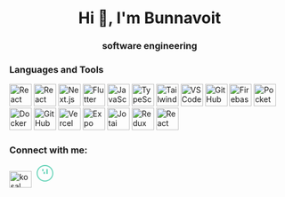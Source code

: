 <h1 align="center">Hi 👋, I'm Bunnavoit</h1>
<h3 align="center">software engineering</h3>

### Languages and Tools

<p align="left">
    <img src="https://img.shields.io/badge/React%20Native-20232A?style=for-the-badge&logo=react&logoColor=61DAFB" alt="React Native" height="40"/>  
  <img src="https://img.shields.io/badge/React-20232A?style=for-the-badge&logo=react&logoColor=61DAFB" alt="React" height="40"/>
  <img src="https://img.shields.io/badge/Next.js-000000?style=for-the-badge&logo=nextdotjs&logoColor=white" alt="Next.js" height="40"/>
  <img src="https://img.shields.io/badge/Flutter-02569B?style=for-the-badge&logo=flutter&logoColor=white" alt="Flutter" height="40"/>
  <img src="https://img.shields.io/badge/JavaScript-F7DF1E?style=for-the-badge&logo=javascript&logoColor=black" alt="JavaScript" height="40"/>
  <img src="https://img.shields.io/badge/TypeScript-3178C6?style=for-the-badge&logo=typescript&logoColor=white" alt="TypeScript" height="40"/>
  <img src="https://img.shields.io/badge/Tailwind_CSS-38B2AC?style=for-the-badge&logo=tailwind-css&logoColor=white" alt="Tailwind CSS" height="40"/>
  <img src="https://img.shields.io/badge/VS_Code-007ACC?style=for-the-badge&logo=visual-studio-code&logoColor=white" alt="VSCode" height="40"/>
  <img src="https://img.shields.io/badge/GitHub-181717?style=for-the-badge&logo=github&logoColor=white" alt="GitHub" height="40"/>
  <img src="https://img.shields.io/badge/Firebase-FFCA28?style=for-the-badge&logo=firebase&logoColor=black" alt="Firebase" height="40"/>  
  <img src="https://img.shields.io/badge/Pocketbase-2E2C2C?style=for-the-badge&logo=pocketbase&logoColor=white" alt="Pocketbase" height="40"/>
  <img src="https://img.shields.io/badge/Docker-2496ED?style=for-the-badge&logo=docker&logoColor=white" alt="Docker" height="40"/>
  <img src="https://img.shields.io/badge/GitHub%20Actions-2088FF?style=for-the-badge&logo=github-actions&logoColor=white" alt="GitHub Actions" height="40"/>
  <img src="https://img.shields.io/badge/Vercel-000000?style=for-the-badge&logo=vercel&logoColor=white" alt="Vercel" height="40"/>
  <img src="https://img.shields.io/badge/Expo-000020?style=for-the-badge&logo=expo&logoColor=white" alt="Expo" height="40"/>
  <img src="https://img.shields.io/badge/Jotai-9e1e32?style=for-the-badge&logoColor=white" alt="Jotai" height="40"/>  
  <img src="https://img.shields.io/badge/Redux-764ABC?style=for-the-badge&logo=redux&logoColor=white" alt="Redux" height="40"/>
  <img src="https://img.shields.io/badge/React_Query-FF4154?style=for-the-badge&logo=react-query&logoColor=white" alt="React Query" height="40"/>
</p>

<h3 align="left">Connect with me:</h3>
<p align="left">
<a href="https://linkedin.com/in/kosal bunnavoit" target="blank"><img align="center" src="https://raw.githubusercontent.com/rahuldkjain/github-profile-readme-generator/master/src/images/icons/Social/linked-in-alt.svg" alt="kosal bunnavoit" height="30" width="40" /></a>
<a href="https://portfolio-mu-ten-13.vercel.app" target="blank">
  <svg 
    xmlns="http://www.w3.org/2000/svg" 
    width="40" 
    height="30" 
    fill="#68D4B9" 
    viewBox="0 0 24 24"
    aria-label="portfolio icon"
  >
    <path d="M12 0C5.373 0 0 5.373 0 12c0 6.627 5.373 12 12 12s12-5.373 12-12c0-6.627-5.373-12-12-12zm0 1.5c5.799 0 10.5 4.701 10.5 10.5s-4.701 10.5-10.5 10.5S1.5 17.799 1.5 12 6.201 1.5 12 1.5zm-2 4.5v3H8V6h2zm6 0v7h-2V6h2zm-4 4v3h-2v-3h2z"/>
  </svg>
</a>
    
</p>



